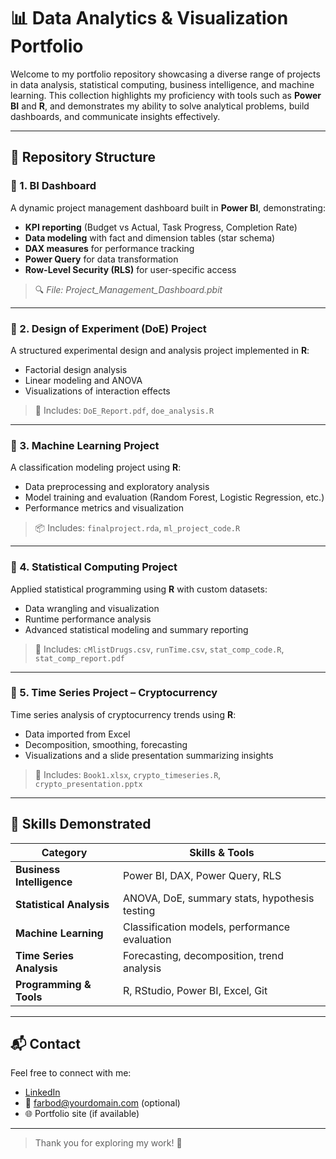 # 📊 Data Analytics & Visualization Portfolio

Welcome to my portfolio repository showcasing a diverse range of projects in data analysis, statistical computing, business intelligence, and machine learning. This collection highlights my proficiency with tools such as **Power BI** and **R**, and demonstrates my ability to solve analytical problems, build dashboards, and communicate insights effectively.

---

## 🧩 Repository Structure

### 📁 1. BI Dashboard
A dynamic project management dashboard built in **Power BI**, demonstrating:
- **KPI reporting** (Budget vs Actual, Task Progress, Completion Rate)
- **Data modeling** with fact and dimension tables (star schema)
- **DAX measures** for performance tracking
- **Power Query** for data transformation
- **Row-Level Security (RLS)** for user-specific access

> 🔍 *File: Project_Management_Dashboard.pbit*

---

### 📁 2. Design of Experiment (DoE) Project
A structured experimental design and analysis project implemented in **R**:
- Factorial design analysis
- Linear modeling and ANOVA
- Visualizations of interaction effects

> 📄 Includes: `DoE_Report.pdf`, `doe_analysis.R`

---

### 📁 3. Machine Learning Project
A classification modeling project using **R**:
- Data preprocessing and exploratory analysis
- Model training and evaluation (Random Forest, Logistic Regression, etc.)
- Performance metrics and visualization

> 📦 Includes: `finalproject.rda`, `ml_project_code.R`

---

### 📁 4. Statistical Computing Project
Applied statistical programming using **R** with custom datasets:
- Data wrangling and visualization
- Runtime performance analysis
- Advanced statistical modeling and summary reporting

> 📁 Includes: `cMlistDrugs.csv`, `runTime.csv`, `stat_comp_code.R`, `stat_comp_report.pdf`

---

### 📁 5. Time Series Project – Cryptocurrency
Time series analysis of cryptocurrency trends using **R**:
- Data imported from Excel
- Decomposition, smoothing, forecasting
- Visualizations and a slide presentation summarizing insights

> 📁 Includes: `Book1.xlsx`, `crypto_timeseries.R`, `crypto_presentation.pptx`

---

## 🧠 Skills Demonstrated

| Category                  | Skills & Tools                                       |
|---------------------------|------------------------------------------------------|
| **Business Intelligence** | Power BI, DAX, Power Query, RLS                     |
| **Statistical Analysis**  | ANOVA, DoE, summary stats, hypothesis testing       |
| **Machine Learning**      | Classification models, performance evaluation       |
| **Time Series Analysis**  | Forecasting, decomposition, trend analysis          |
| **Programming & Tools**   | R, RStudio, Power BI, Excel, Git                    |

---

## 📬 Contact
Feel free to connect with me:

- [LinkedIn](https://www.linkedin.com/in/your-profile)
- 📧 farbod@yourdomain.com (optional)
- 🌐 Portfolio site (if available)

---

> Thank you for exploring my work! 🚀
